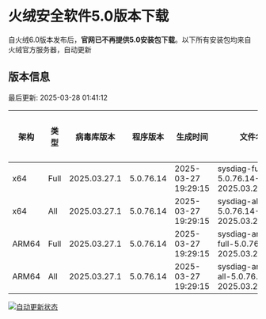 # 火绒安全软件5.0版本下载 

自火绒6.0版本发布后，**官网已不再提供5.0安装包下载**。以下所有安装包均来自火绒官方服务器，自动更新

<!-- TABLE_START -->

## 版本信息

最后更新: 2025-03-28 01:41:12

| 架构    | 类型  | 病毒库版本 | 程序版本 | 生成时间 | 文件名 | 大小 | 下载链接 |
|---------|-------|------------|----------|----------|--------|------|----------|
| x64     | Full | 2025.03.27.1 | 5.0.76.14 | 2025-03-27 19:29:15 | sysdiag-full-5.0.76.14-2025.03.27.1.exe | 28.14M | [下载](https://down-tencent.huorong.cn/sysdiag-full-5.0.76.14-2025.03.27.1.exe) |
| x64     | All  | 2025.03.27.1 | 5.0.76.14 | 2025-03-27 19:29:15 | sysdiag-all-5.0.76.14-2025.03.27.1.exe | 28.14M | [下载](https://down-tencent.huorong.cn/sysdiag-all-5.0.76.14-2025.03.27.1.exe) |
| ARM64   | Full | 2025.03.27.1 | 5.0.76.14 | 2025-03-27 19:29:15 | sysdiag-arm64-full-5.0.76.14-2025.03.27.1.exe | 27.85M | [下载](https://down-tencent.huorong.cn/sysdiag-arm64-full-5.0.76.14-2025.03.27.1.exe) |
| ARM64   | All  | 2025.03.27.1 | 5.0.76.14 | 2025-03-27 19:29:15 | sysdiag-arm64-all-5.0.76.14-2025.03.27.1.exe | 27.85M | [下载](https://down-tencent.huorong.cn/sysdiag-arm64-all-5.0.76.14-2025.03.27.1.exe) |

<!-- TABLE_END -->

[![自动更新状态](https://github.com/J54264/Huorong-Version/actions/workflows/update.yml/badge.svg)](https://github.com/J54264/Huorong-Version/actions)
